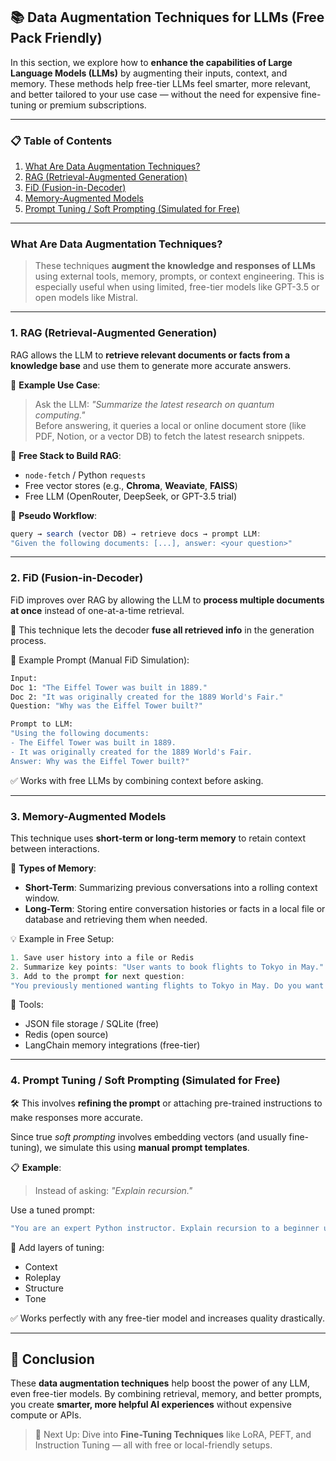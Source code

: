 ## 📚 Data Augmentation Techniques for LLMs (Free Pack Friendly)

In this section, we explore how to **enhance the capabilities of Large Language Models (LLMs)** by augmenting their inputs, context, and memory. These methods help free-tier LLMs feel smarter, more relevant, and better tailored to your use case — without the need for expensive fine-tuning or premium subscriptions.

---

### 📋 Table of Contents

1. [What Are Data Augmentation Techniques?](#what-are-data-augmentation-techniques)
2. [RAG (Retrieval-Augmented Generation)](#1-rag-retrieval-augmented-generation)
3. [FiD (Fusion-in-Decoder)](#2-fid-fusion-in-decoder)
4. [Memory-Augmented Models](#3-memory-augmented-models)
5. [Prompt Tuning / Soft Prompting (Simulated for Free)](#4-prompt-tuning--soft-prompting-simulated-for-free)

---

### What Are Data Augmentation Techniques?

> These techniques **augment the knowledge and responses of LLMs** using external tools, memory, prompts, or context engineering. This is especially useful when using limited, free-tier models like GPT-3.5 or open models like Mistral.

---

### 1. RAG (Retrieval-Augmented Generation)

RAG allows the LLM to **retrieve relevant documents or facts from a knowledge base** and use them to generate more accurate answers.

🔎 **Example Use Case**:
> Ask the LLM: _"Summarize the latest research on quantum computing."_  
> Before answering, it queries a local or online document store (like PDF, Notion, or a vector DB) to fetch the latest research snippets.

🧰 **Free Stack to Build RAG**:
- `node-fetch` / Python `requests`
- Free vector stores (e.g., **Chroma**, **Weaviate**, **FAISS**)
- Free LLM (OpenRouter, DeepSeek, or GPT-3.5 trial)

🧪 **Pseudo Workflow**:
```ts
query → search (vector DB) → retrieve docs → prompt LLM:
"Given the following documents: [...], answer: <your question>"
```

---

### 2. FiD (Fusion-in-Decoder)

FiD improves over RAG by allowing the LLM to **process multiple documents at once** instead of one-at-a-time retrieval.

🧠 This technique lets the decoder **fuse all retrieved info** in the generation process.

📌 Example Prompt (Manual FiD Simulation):
```bash
Input:
Doc 1: "The Eiffel Tower was built in 1889."
Doc 2: "It was originally created for the 1889 World's Fair."
Question: "Why was the Eiffel Tower built?"

Prompt to LLM:
"Using the following documents:
- The Eiffel Tower was built in 1889.
- It was originally created for the 1889 World's Fair.
Answer: Why was the Eiffel Tower built?"
```

✅ Works with free LLMs by combining context before asking.

---

### 3. Memory-Augmented Models

This technique uses **short-term or long-term memory** to retain context between interactions.

🧠 **Types of Memory**:
- **Short-Term**: Summarizing previous conversations into a rolling context window.
- **Long-Term**: Storing entire conversation histories or facts in a local file or database and retrieving them when needed.

💡 Example in Free Setup:
```js
1. Save user history into a file or Redis
2. Summarize key points: "User wants to book flights to Tokyo in May."
3. Add to the prompt for next question:
"You previously mentioned wanting flights to Tokyo in May. Do you want hotel suggestions?"
```

🧰 Tools:
- JSON file storage / SQLite (free)
- Redis (open source)
- LangChain memory integrations (free-tier)

---

### 4. Prompt Tuning / Soft Prompting (Simulated for Free)

🛠 This involves **refining the prompt** or attaching pre-trained instructions to make responses more accurate.

Since true *soft prompting* involves embedding vectors (and usually fine-tuning), we simulate this using **manual prompt templates**.

📋 **Example**:
> Instead of asking:
> _"Explain recursion."_

Use a tuned prompt:
```bash
"You are an expert Python instructor. Explain recursion to a beginner using simple analogies."
```

🎯 Add layers of tuning:
- Context
- Roleplay
- Structure
- Tone

✅ Works perfectly with any free-tier model and increases quality drastically.

---

## 🧩 Conclusion

These **data augmentation techniques** help boost the power of any LLM, even free-tier models. By combining retrieval, memory, and better prompts, you create **smarter, more helpful AI experiences** without expensive compute or APIs.

> 🚀 Next Up: Dive into **Fine-Tuning Techniques** like LoRA, PEFT, and Instruction Tuning — all with free or local-friendly setups.